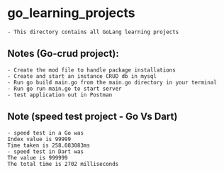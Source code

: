 # go_learning_projects

    - This directory contains all GoLang learning projects

## Notes (Go-crud project):

    - Create the mod file to handle package installations
    - Create and start an instance CRUD db in mysql
    - Run go build main.go from the main.go directory in your terminal
    - Run go run main.go to start server
    - test application out in Postman

## Note (speed test project - Go Vs Dart)

    - speed test in a Go was
    Index value is 99999
    Time taken is 258.083083ms
    - speed test in Dart was
    The value is 999999
    The total time is 2702 milliseconds
